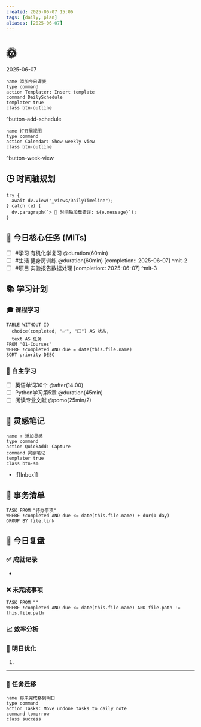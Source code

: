 ```yaml
---
created: 2025-06-07 15:06
tags: [daily, plan]
aliases: [2025-06-07]
---
```


# 🌞 
2025-06-07

```button
name 添加今日课表
type command
action Templater: Insert template
command DailySchedule
templater true
class btn-outline
```
^button-add-schedule

```button
name 打开周视图
type command
action Calendar: Show weekly view
class btn-outline
```
^button-week-view

## 🕒 时间轴规划
```dataviewjs
try {
  await dv.view("_views/DailyTimeline");
} catch (e) {
  dv.paragraph(`> 🔧 时间轴加载错误: ${e.message}`);
}
```

## 📅 今日核心任务 (MITs)
- [ ] #学习 有机化学复习 @duration(60min)
- [ ] #生活 健身房训练 @duration(60min) [completion:: 2025-06-07] ^mit-2
- [ ] #项目 实验报告数据处理 [completion:: 2025-06-07] ^mit-3

## 📚 学习计划
### 🎓 课程学习
```dataview
TABLE WITHOUT ID
  choice(completed, "✅", "⬜") AS 状态,
  text AS 任务
FROM "01-Courses"
WHERE !completed AND due = date(this.file.name)
SORT priority DESC
```

### 📖 自主学习
- [ ] 英语单词30个 @after(14:00)
- [ ] Python学习第5章 @duration(45min)
- [ ] 阅读专业文献 @pomo(25min/2)

## 🧠 灵感笔记
```button
name + 添加灵感
type command
action QuickAdd: Capture
command 灵感笔记
templater true
class btn-sm
```
- ![[Inbox]]

## 💼 事务清单
```dataview
TASK FROM "待办事项"
WHERE !completed AND due <= date(this.file.name) + dur(1 day)
GROUP BY file.link
```

## 🎯 今日复盘
### ✅ 成就记录
- 

### ❌ 未完成事项
```dataview
TASK FROM ""
WHERE !completed AND due <= date(this.file.name) AND file.path != this.file.path
```

### 📈 效率分析
> 

### 🔁 明日优化
1. 

---
### 🔄 任务迁移
```button
name 将未完成移到明日
type command
action Tasks: Move undone tasks to daily note
command tomorrow
class success
```


